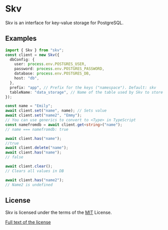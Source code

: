 # Skv

Skv is an interface for key-value storage for PostgreSQL.

## Examples

```typescript
import { Skv } from "skv";
const client = new Skv({
  dbConfig: {
    user: process.env.POSTGRES_USER,
    password: process.env.POSTGRES_PASSWORD,
    database: process.env.POSTGRES_DB,
    host: "db",
  },
  prefix: "app", // Prefix for the keys ("namespace"). Default: skv
  tableName: "data_storage", // Name of the table used by Skv to store data (default: skv)
});

const name = "Emily";
await client.set("name", name); // Sets value
await client.set("name2", "Emmy");
// You can use generics to convert to <Type> in TypeScript
const namefromdb = await client.get<string>("name");
// name === namefromdb: true

await client.has("name");
//true
await client.delete("name");
await client.has("name");
// false

await client.clear();
// Clears all values in DB

await client.has("name2");
// Name2 is undefined
```

## License

Skv is licensed under the terms of the [MIT](https://opensource.org/licenses/MIT) License.

[Full text of the license](/LICENSE)
